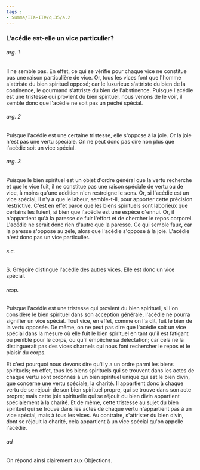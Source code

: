 ```yaml
---
tags : 
- Summa/IIa-IIæ/q.35/a.2
---
```


### L'acédie est-elle un vice particulier?

###### arg. 1
Il ne semble pas. En effet, ce qui se vérifie pour chaque vice ne constitue pas une raison particulière de vice. Or, tous les vices font que l'homme s'attriste du bien spirituel opposé; car le luxurieux s'attriste du bien de la continence, le gourmand s'attriste du bien de l'abstinence. Puisque l'acédie est une tristesse qui provient du bien spirituel, nous venons de le voir, il semble donc que l'acédie ne soit pas un péché spécial. 

###### arg. 2
Puisque l'acédie est une certaine tristesse, elle s'oppose à la joie. Or la joie n'est pas une vertu spéciale. On ne peut donc pas dire non plus que l'acédie soit un vice spécial. 

###### arg. 3
Puisque le bien spirituel est un objet d'ordre général que la vertu recherche et que le vice fuit, il ne constitue pas une raison spéciale de vertu ou de vice, à moins qu'une addition n'en restreigne le sens. Or, si l'acédie est un vice spécial, il n'y a que le labeur, semble-t-il, pour apporter cette précision restrictive. C'est en effet parce que les biens spirituels sont laborieux que certains les fuient, si bien que l'acédie est une espèce d'ennui. Or, il n'appartient qu'à la paresse de fuir l'effort et de chercher le repos corporel. L'acédie ne serait donc rien d'autre que la paresse. Ce qui semble faux, car la paresse s'oppose au zèle, alors que l'acédie s'oppose à la joie. L'acédie n'est donc pas un vice particulier. 

###### s.c.
S. Grégoire distingue l'acédie des autres vices. Elle est donc un vice spécial. 

###### resp.
Puisque l'acédie est une tristesse qui provient du bien spirituel, si l'on considère le bien spirituel dans son acception générale, l'acédie ne pourra signifier un vice spécial. Tout vice, en effet, comme on l'a dit, fuit le bien de la vertu opposée. De même, on ne peut pas dire que l'acédie soit un vice spécial dans la mesure où elle fuit le bien spirituel en tant qu'il est fatigant ou pénible pour le corps, ou qu'il empêche sa délectation; car cela ne la distinguerait pas des vices charnels qui nous font rechercher le repos et le plaisir du corps. 

Et c'est pourquoi nous devons dire qu'il y a un ordre parmi les biens spirituels; en effet, tous les biens spirituels qui se trouvent dans les actes de chaque vertu sont ordonnés à un bien spirituel unique qui est le bien divin, que concerne une vertu spéciale, la charité. Il appartient donc à chaque vertu de se réjouir de son bien spirituel propre, qui se trouve dans son acte propre; mais cette joie spirituelle qui se réjouit du bien divin appartient spécialement à la charité. Et de même, cette tristesse au sujet du bien spirituel qui se trouve dans les actes de chaque vertu n'appartient pas à un vice spécial, mais à tous les vices. Au contraire, s'attrister du bien divin, dont se réjouit la charité, cela appartient à un vice spécial qu'on appelle l'acédie. 

###### ad 
On répond ainsi clairement aux Objections. 

